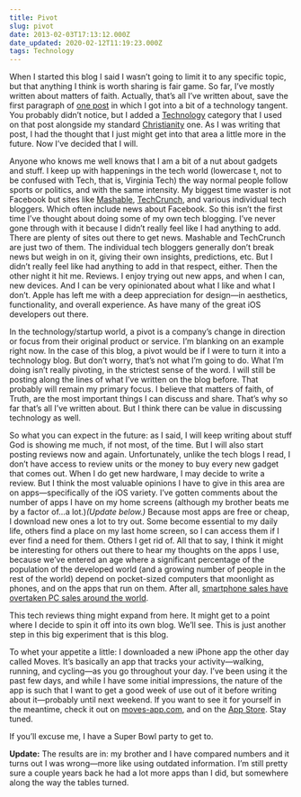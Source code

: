 ```yaml
---
title: Pivot
slug: pivot
date: 2013-02-03T17:13:12.000Z
date_updated: 2020-02-12T11:19:23.000Z
tags: Technology
---
```


When I started this blog I said I wasn’t going to limit it to any specific topic, but that anything I think is worth sharing is fair game. So far, I’ve mostly written about matters of faith. Actually, that’s all I’ve written about, save the first paragraph of [one post](/good-books/) in which I got into a bit of a technology tangent. You probably didn’t notice, but I added a [Technology](/tag/technology/) category that I used on that post alongside my standard [Christianity](/tag/christianity/) one. As I was writing that post, I had the thought that I just might get into that area a little more in the future. Now I’ve decided that I will.

Anyone who knows me well knows that I am a bit of a nut about gadgets and stuff. I keep up with happenings in the tech world (lowercase t, not to be confused with Tech, that is, Virginia Tech) the way normal people follow sports or politics, and with the same intensity. My biggest time waster is not Facebook but sites like [Mashable](http://mashable.com/), [TechCrunch](http://techcrunch.com/), and various individual tech bloggers. Which often include news about Facebook. So this isn’t the first time I’ve thought about doing some of my own tech blogging. I’ve never gone through with it because I didn’t really feel like I had anything to add. There are plenty of sites out there to get news. Mashable and TechCrunch are just two of them. The individual tech bloggers generally don’t break news but weigh in on it, giving their own insights, predictions, etc. But I didn’t really feel like had anything to add in that respect, either. Then the other night it hit me. Reviews. I enjoy trying out new apps, and when I can, new devices. And I can be very opinionated about what I like and what I don’t. Apple has left me with a deep appreciation for design—in aesthetics, functionality, and overall experience. As have many of the great iOS developers out there.

In the technology/startup world, a pivot is a company’s change in direction or focus from their original product or service. I’m blanking on an example right now. In the case of this blog, a pivot would be if I were to turn it into a technology blog. But don’t worry, that’s not what I’m going to do. What I’m doing isn’t really pivoting, in the strictest sense of the word. I will still be posting along the lines of what I’ve written on the blog before. That probably will remain my primary focus. I believe that matters of faith, of Truth, are the most important things I can discuss and share. That’s why so far that’s all I’ve written about. But I think there can be value in discussing technology as well.

So what you can expect in the future: as I said, I will keep writing about stuff God is showing me much, if not most, of the time. But I will also start posting reviews now and again. Unfortunately, unlike the tech blogs I read, I don’t have access to review units or the money to buy every new gadget that comes out. When I do get new hardware, I may decide to write a review. But I think the most valuable opinions I have to give in this area are on apps—specifically of the iOS variety. I’ve gotten comments about the number of apps I have on my home screens (although my brother beats me by a factor of…a lot.)*(Update below.)* Because most apps are free or cheap, I download new ones a lot to try out. Some become essential to my daily life, others find a place on my last home screen, so I can access them if I ever find a need for them. Others I get rid of. All that to say, I think it might be interesting for others out there to hear my thoughts on the apps I use, because we’ve entered an age where a significant percentage of the population of the developed world (and a growing number of people in the rest of the world) depend on pocket-sized computers that moonlight as phones, and on the apps that run on them. After all, [smartphone sales have overtaken PC sales around the world](http://mashable.com/2012/02/03/smartphone-sales-overtake-pcs/).

This tech reviews thing might expand from here. It might get to a point where I decide to spin it off into its own blog. We’ll see. This is just another step in this big experiment that is this blog.

To whet your appetite a little: I downloaded a new iPhone app the other day called Moves. It’s basically an app that tracks your activity—walking, running, and cycling—as you go throughout your day. I’ve been using it the past few days, and while I have some initial impressions, the nature of the app is such that I want to get a good week of use out of it before writing about it—probably until next weekend. If you want to see it for yourself in the meantime, check it out on [moves-app.com](http://moves-app.com/), and on the [App Store](https://itunes.apple.com/us/app/moves/id509204969?mt=8). Stay tuned.

If you’ll excuse me, I have a Super Bowl party to get to.

**Update:** The results are in: my brother and I have compared numbers and it turns out I was wrong—more like using outdated information. I’m still pretty sure a couple years back he had a lot more apps than I did, but somewhere along the way the tables turned.
